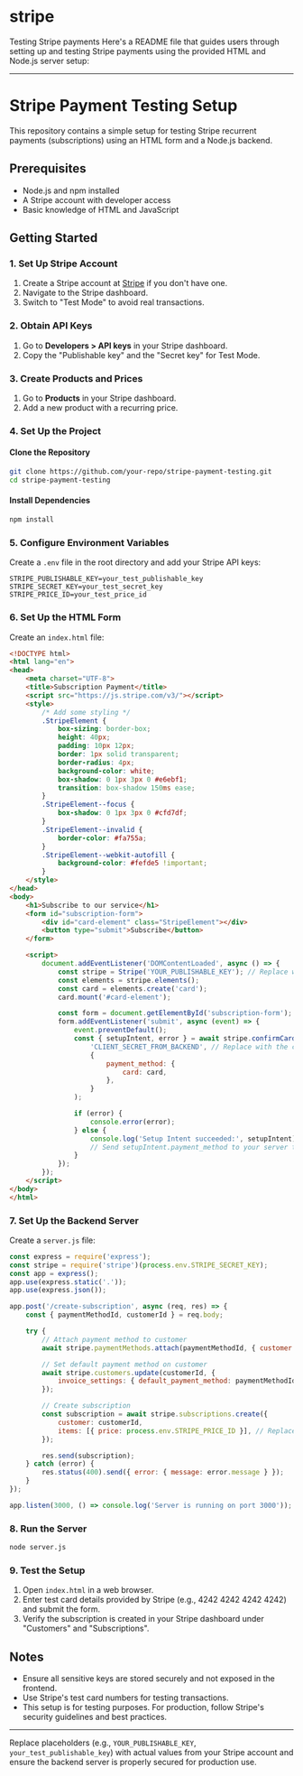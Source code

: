# stripe
Testing Stripe payments
Here's a README file that guides users through setting up and testing Stripe payments using the provided HTML and Node.js server setup:

---

# Stripe Payment Testing Setup

This repository contains a simple setup for testing Stripe recurrent payments (subscriptions) using an HTML form and a Node.js backend.

## Prerequisites

- Node.js and npm installed
- A Stripe account with developer access
- Basic knowledge of HTML and JavaScript

## Getting Started

### 1. Set Up Stripe Account

1. Create a Stripe account at [Stripe](https://stripe.com) if you don't have one.
2. Navigate to the Stripe dashboard.
3. Switch to "Test Mode" to avoid real transactions.

### 2. Obtain API Keys

1. Go to **Developers > API keys** in your Stripe dashboard.
2. Copy the "Publishable key" and the "Secret key" for Test Mode.

### 3. Create Products and Prices

1. Go to **Products** in your Stripe dashboard.
2. Add a new product with a recurring price.

### 4. Set Up the Project

#### Clone the Repository

```bash
git clone https://github.com/your-repo/stripe-payment-testing.git
cd stripe-payment-testing
```

#### Install Dependencies

```bash
npm install
```

### 5. Configure Environment Variables

Create a `.env` file in the root directory and add your Stripe API keys:

```env
STRIPE_PUBLISHABLE_KEY=your_test_publishable_key
STRIPE_SECRET_KEY=your_test_secret_key
STRIPE_PRICE_ID=your_test_price_id
```

### 6. Set Up the HTML Form

Create an `index.html` file:

```html
<!DOCTYPE html>
<html lang="en">
<head>
    <meta charset="UTF-8">
    <title>Subscription Payment</title>
    <script src="https://js.stripe.com/v3/"></script>
    <style>
        /* Add some styling */
        .StripeElement {
            box-sizing: border-box;
            height: 40px;
            padding: 10px 12px;
            border: 1px solid transparent;
            border-radius: 4px;
            background-color: white;
            box-shadow: 0 1px 3px 0 #e6ebf1;
            transition: box-shadow 150ms ease;
        }
        .StripeElement--focus {
            box-shadow: 0 1px 3px 0 #cfd7df;
        }
        .StripeElement--invalid {
            border-color: #fa755a;
        }
        .StripeElement--webkit-autofill {
            background-color: #fefde5 !important;
        }
    </style>
</head>
<body>
    <h1>Subscribe to our service</h1>
    <form id="subscription-form">
        <div id="card-element" class="StripeElement"></div>
        <button type="submit">Subscribe</button>
    </form>

    <script>
        document.addEventListener('DOMContentLoaded', async () => {
            const stripe = Stripe('YOUR_PUBLISHABLE_KEY'); // Replace with your Stripe publishable key
            const elements = stripe.elements();
            const card = elements.create('card');
            card.mount('#card-element');

            const form = document.getElementById('subscription-form');
            form.addEventListener('submit', async (event) => {
                event.preventDefault();
                const { setupIntent, error } = await stripe.confirmCardSetup(
                    'CLIENT_SECRET_FROM_BACKEND', // Replace with the client secret returned by your server
                    {
                        payment_method: {
                            card: card,
                        },
                    }
                );

                if (error) {
                    console.error(error);
                } else {
                    console.log('Setup Intent succeeded:', setupIntent);
                    // Send setupIntent.payment_method to your server to create a subscription
                }
            });
        });
    </script>
</body>
</html>
```

### 7. Set Up the Backend Server

Create a `server.js` file:

```javascript
const express = require('express');
const stripe = require('stripe')(process.env.STRIPE_SECRET_KEY);
const app = express();
app.use(express.static('.'));
app.use(express.json());

app.post('/create-subscription', async (req, res) => {
    const { paymentMethodId, customerId } = req.body;

    try {
        // Attach payment method to customer
        await stripe.paymentMethods.attach(paymentMethodId, { customer: customerId });

        // Set default payment method on customer
        await stripe.customers.update(customerId, {
            invoice_settings: { default_payment_method: paymentMethodId },
        });

        // Create subscription
        const subscription = await stripe.subscriptions.create({
            customer: customerId,
            items: [{ price: process.env.STRIPE_PRICE_ID }], // Replace with your test price ID
        });

        res.send(subscription);
    } catch (error) {
        res.status(400).send({ error: { message: error.message } });
    }
});

app.listen(3000, () => console.log('Server is running on port 3000'));
```

### 8. Run the Server

```bash
node server.js
```

### 9. Test the Setup

1. Open `index.html` in a web browser.
2. Enter test card details provided by Stripe (e.g., 4242 4242 4242 4242) and submit the form.
3. Verify the subscription is created in your Stripe dashboard under "Customers" and "Subscriptions".

## Notes

- Ensure all sensitive keys are stored securely and not exposed in the frontend.
- Use Stripe's test card numbers for testing transactions.
- This setup is for testing purposes. For production, follow Stripe's security guidelines and best practices.

---

Replace placeholders (e.g., `YOUR_PUBLISHABLE_KEY`, `your_test_publishable_key`) with actual values from your Stripe account and ensure the backend server is properly secured for production use.